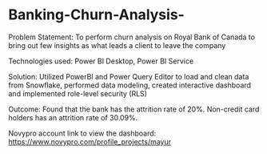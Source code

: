 # Banking-Churn-Analysis-

Problem Statement: To perform churn analysis on Royal Bank of Canada to bring out few insights as what leads a client to leave the company 

Technologies used: Power BI Desktop, Power BI Service

Solution: Utilized PowerBI and Power Query Editor to load and clean data from Snowflake, performed data modeling, created interactive dashboard and implemented role-level security (RLS) 

Outcome: Found that the bank has the attrition rate of 20%. Non-credit card holders has an attrition rate of 30.09%.

Novypro account link to view the dashboard: 
https://www.novypro.com/profile_projects/mayur
